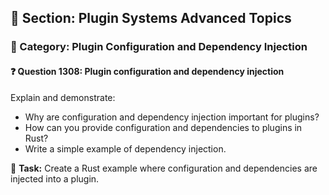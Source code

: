 ## 📘 Section: Plugin Systems Advanced Topics  
### 🔹 Category: Plugin Configuration and Dependency Injection  
#### ❓ Question 1308: Plugin configuration and dependency injection

Explain and demonstrate:

- Why are configuration and dependency injection important for plugins?
- How can you provide configuration and dependencies to plugins in Rust?
- Write a simple example of dependency injection.

🔧 **Task:** Create a Rust example where configuration and dependencies are injected into a plugin.
